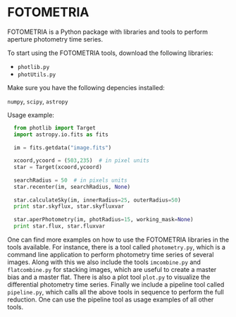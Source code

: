 # FOTOMETRIA

FOTOMETRIA is a Python package with libraries and tools to perform aperture photometry time series. 

To start using the FOTOMETRIA tools, download the following libraries:

* `photlib.py`
* `photUtils.py`

Make sure you have the following depencies installed:

`numpy`, `scipy`, `astropy`

Usage example:
```python
  from photlib import Target
  import astropy.io.fits as fits
  
  im = fits.getdata("image.fits")
  
  xcoord,ycoord = (503,235)  # in pixel units
  star = Target(xcoord,ycoord)
  
  searchRadius = 50  # in pixels units
  star.recenter(im, searchRadius, None)
  
  star.calculateSky(im, innerRadius=25, outerRadius=50)
  print star.skyflux, star.skyfluxvar
  
  star.aperPhotometry(im, photRadius=15, working_mask=None)
  print star.flux, star.fluxvar
```
One can find more examples on how to use the FOTOMETRIA libraries in the tools available. For instance, there is a tool called `photometry.py`, which is a command line application to perform photometry time series of several images. Along with this we also include the tools `imcombine.py` and `flatcombine.py` for stacking images, which are useful to create a master bias and a master flat. There is also a plot tool `plot.py` to visualize the differential photometry time series. Finally we include a pipeline tool called `pipeline.py`, which calls all the above tools in sequence to perform the full reduction. One can use the pipeline tool as usage examples of all other tools.
